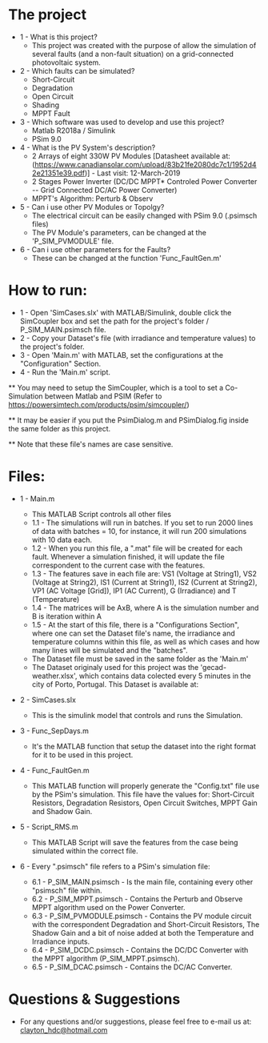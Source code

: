 # The project
* 1 - What is this project?
	* This project was created with the purpose of allow the simulation of several faults (and a non-fault situation) on a grid-connected photovoltaic system.
* 2 - Which faults can be simulated?
	* Short-Circuit
	* Degradation
	* Open Circuit
	* Shading 
	* MPPT Fault
* 3 - Which software was used to develop and use this project?
	* Matlab R2018a / Simulink
	* PSim 9.0
* 4 - What is the PV System's description?
	* 2 Arrays of eight 330W PV Modules [Datasheet available at:(https://www.canadiansolar.com/upload/83b21fe2080dc7c1/1952d42e21351e39.pdf)] - Last visit: 12-March-2019
	* 2 Stages Power Inverter (DC/DC MPPT* Controled Power Converter -- Grid Connected DC/AC Power Converter)
  	* MPPT's Algorithm: Perturb & Observ
* 5 - Can i use other PV Modules or Topolgy?
	* The electrical circuit can be easily changed with PSim 9.0 (.psimsch files)
	* The PV Module's parameters, can be changed at the 'P_SIM_PVMODULE' file.
* 6 - Can i use other parameters for the Faults?
	* These can be changed at the function 'Func_FaultGen.m'
  
# How to run:
  * 1 - Open 'SimCases.slx' with MATLAB/Simulink, double click the SimCoupler box and set the path for the project's folder / P_SIM_MAIN.psimsch file.
* 2 - Copy your Dataset's file (with irradiance and temperature values) to the project's folder.
* 3 - Open 'Main.m' with MATLAB, set the configurations at the "Configuration" Section.
* 4 - Run the 'Main.m' script.

** You may need to setup the SimCoupler, which is a tool to set a Co-Simulation between Matlab and PSIM (Refer to https://powersimtech.com/products/psim/simcoupler/)

** It may be easier if you put the PsimDialog.m and PSimDialog.fig inside the same folder as this project.

** Note that these file's names are case sensitive.

# Files:
* 1 - Main.m
  * This MATLAB Script controls all other files
  *	1.1 - The simulations will run in batches. If you set to run 2000 lines of data with batches = 10, for instance, it will run 200 simulations with 10 data each.
  *	1.2 - When you run this file, a ".mat" file will be created for each fault. Whenever a simulation finished, it will update the file correspondent to the current case with the features.
  *	1.3 - The features save in each file are: VS1 (Voltage at String1), VS2 (Voltage at String2), IS1 (Current at String1), IS2 (Current at String2), VP1 (AC Voltage [Grid]), IP1 (AC Current), G (Irradiance) and T (Temperature)
  *	1.4 - The matrices will be  AxB, where A is the simulation number and B is iteration within A
  *	1.5 - At the start of this file, there is a "Configurations Section", where one can set the Dataset file's name, the irradiance and temperature columns within this file, as well as which cases and how many lines will be simulated and the "batches".
  * The Dataset file must be saved in the same folder as the 'Main.m' 
  * The Dataset originaly used for this project was the 'gecad-weather.xlsx', which contains data colected every 5 minutes in the city of Porto, Portugal. This Dataset is available at:

* 2 - SimCases.slx
  *	This is the simulink model that controls and runs the Simulation.

* 3 - Func_SepDays.m
  *	It's the MATLAB function that setup the dataset into the right format for it to be used in this project.

* 4 - Func_FaultGen.m
  *	This MATLAB function will properly generate the "Config.txt" file use by the PSim's simulation. This file have the values for: Short-Circuit Resistors, Degradation Resistors, Open Circuit Switches, MPPT Gain and Shadow Gain.
	
* 5 - Script_RMS.m
  *	This MATLAB Script will save the features from the case being simulated within the correct file.

* 6 - Every ".psimsch" file refers to a PSim's simulation file:
  *	6.1 - P_SIM_MAIN.psimsch - Is the main file, containing every other "psimsch" file within.
  *	6.2 - P_SIM_MPPT.psimsch - Contains the Perturb and Observe MPPT algorithm used on the Power Converter.
  *	6.3 - P_SIM_PVMODULE.psimsch - Contains the PV module circuit with the correspondent Degradation and Short-Circuit Resistors, The Shadow Gain and a bit of noise added at both the Temperature and Irradiance inputs.
  *	6.4 - P_SIM_DCDC.psimsch - Contains the DC/DC Converter with the MPPT algorithm (P_SIM_MPPT.psimsch).
  *	6.5 - P_SIM_DCAC.psimsch - Contains the DC/AC Converter.
  
  
 # Questions & Suggestions
  * For any questions and/or suggestions, please feel free to e-mail us at: clayton_hdc@hotmail.com
